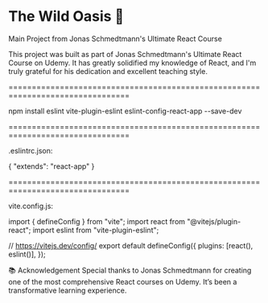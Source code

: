 # The Wild Oasis 🌴

Main Project from Jonas Schmedtmann's Ultimate React Course

This project was built as part of Jonas Schmedtmann's Ultimate React Course on Udemy. It has greatly solidified my knowledge of React, and I'm truly grateful for his dedication and excellent teaching style.

================================================================================

npm install eslint vite-plugin-eslint eslint-config-react-app --save-dev

================================================================================

.eslintrc.json:

{
"extends": "react-app"
}

================================================================================

vite.config.js:

import { defineConfig } from "vite";
import react from "@vitejs/plugin-react";
import eslint from "vite-plugin-eslint";

// https://vitejs.dev/config/
export default defineConfig({
plugins: [react(), eslint()],
});

📚 Acknowledgement
Special thanks to Jonas Schmedtmann for creating one of the most comprehensive React courses on Udemy. It’s been a transformative learning experience.

